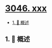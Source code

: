 # [3046. xxx](https://github.com/Tdahuyou/TNotes.leetcode/tree/main/notes/3046.%20xxx)

<!-- region:toc -->

- [1. 📝 概述](#1--概述)

<!-- endregion:toc -->

## 1. 📝 概述
